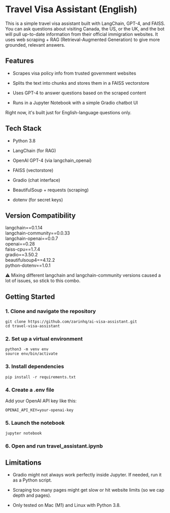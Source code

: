 # Travel Visa Assistant (English)

This is a simple travel visa assistant built with LangChain, GPT-4, and FAISS. You can ask questions about visiting Canada, the US, or the UK, and the bot will pull up-to-date information from their official immigration websites. It uses web scraping + RAG (Retrieval-Augmented Generation) to give more grounded, relevant answers.

## Features ##

- Scrapes visa policy info from trusted government websites

- Splits the text into chunks and stores them in a FAISS vectorstore

- Uses GPT-4 to answer questions based on the scraped content

- Runs in a Jupyter Notebook with a simple Gradio chatbot UI

Right now, it's built just for English-language questions only.

## Tech Stack ##

- Python 3.8

- LangChain (for RAG)

- OpenAI GPT-4 (via langchain_openai)

- FAISS (vectorstore)

- Gradio (chat interface)

- BeautifulSoup + requests (scraping)

- dotenv (for secret keys)

## Version Compatibility ##

langchain==0.1.14\
langchain-community==0.0.33\
langchain-openai==0.0.7\
openai==0.28\
faiss-cpu==1.7.4\
gradio==3.50.2\
beautifulsoup4==4.12.2\
python-dotenv==1.0.1

⚠️ Mixing different langchain and langchain-community versions caused a lot of issues, so stick to this combo.

## Getting Started ##

### 1. Clone and navigate the repository
```
git clone https://github.com/zarinhq/ai-visa-assistant.git
cd travel-visa-assistant
```
### 2. Set up a virtual environment
```
python3 -m venv env
source env/bin/activate
```
### 3. Install dependencies
```
pip install -r requirements.txt
```
### 4. Create a .env file
Add your OpenAI API key like this:
```
OPENAI_API_KEY=your-openai-key
```
### 5. Launch the notebook
```
jupyter notebook
```
### 6. Open and run travel_assistant.ipynb

## Limitations ## 
- Gradio might not always work perfectly inside Jupyter. If needed, run it as a Python script.

- Scraping too many pages might get slow or hit website limits (so we cap depth and pages).

- Only tested on Mac (M1) and Linux with Python 3.8.
